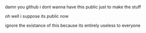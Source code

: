 damn you github i dont wanna have this public just to make the stuff

oh well i suppose its public now

ignore the existance of this because its entirely useless to everyone
